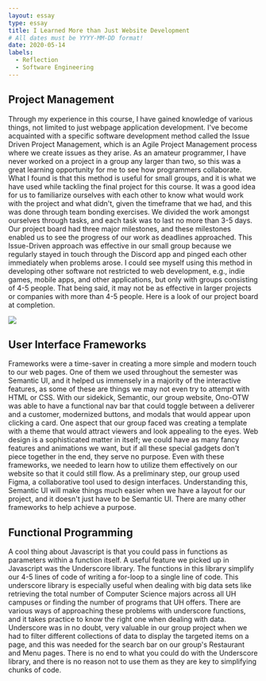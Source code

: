 ```yaml
---
layout: essay
type: essay
title: I Learned More than Just Website Development
# All dates must be YYYY-MM-DD format!
date: 2020-05-14
labels:
  - Reflection
  - Software Engineering
---
```


## Project Management
Through my experience in this course, I have gained knowledge of various things, not limited to just webpage application development. I've become acquainted with a specific software development method called the Issue Driven Project Management, which is an Agile Project Management process where we create issues as they arise. As an amateur programmer, I have never worked on a project in a group any larger than two, so this was a great learning opportunity for me to see how programmers collaborate. What I found is that this method is useful for small groups, and it is what we have used while tackling the final project for this course. It was a good idea for us to familiarize ourselves with each other to know what would work with the project and what didn't, given the timeframe that we had, and this was done through team bonding exercises. We divided the work amongst ourselves through tasks, and each task was to last no more than 3-5 days. Our project board had three major milestones, and these milestones enabled us to see the progress of our work as deadlines approached. This Issue-Driven approach was effective in our small group because we regularly stayed in touch through the Discord app and pinged each other immediately when problems arose. I could see myself using this method in developing other software not restricted to web development, e.g., indie games, mobile apps, and other applications, but only with groups consisting of 4-5 people. That being said, it may not be as effective in larger projects or companies with more than 4-5 people. Here is a look of our project board at completion.

<img class="ui rounded image" src="https://ono-otw.github.io/Images/M3_Done.png">

## User Interface Frameworks
Frameworks were a time-saver in creating a more simple and modern touch to our web pages. One of them we used throughout the semester was Semantic UI, and it helped us immensely in a majority of the interactive features, as some of these are things we may not even try to attempt with HTML or CSS. With our sidekick, Semantic, our group website, Ono-OTW was able to have a functional nav bar that could toggle between a deliverer and a customer, modernized buttons, and modals that would appear upon clicking a card. One aspect that our group faced was creating a template with a theme that would attract viewers and look appealing to the eyes. Web design is a sophisticated matter in itself; we could have as many fancy features and animations we want, but if all these special gadgets don't piece together in the end, they serve no purpose. Even with these frameworks, we needed to learn how to utilize them effectively on our website so that it could still flow. As a preliminary step, our group used Figma, a collaborative tool used to design interfaces. Understanding this, Semantic UI will make things much easier when we have a layout for our project, and it doesn't just have to be Semantic UI. There are many other frameworks to help achieve a purpose.

## Functional Programming 
A cool thing about Javascript is that you could pass in functions as parameters within a function itself. A useful feature we picked up in Javascript was the Underscore library. The functions in this library simplify our 4-5 lines of code of writing a for-loop to a single line of code. This underscore library is especially useful when dealing with big data sets like retrieving the total number of Computer Science majors across all UH campuses or finding the number of programs that UH offers. There are various ways of approaching these problems with underscore functions, and it takes practice to know the right one when dealing with data. Underscore was in no doubt, very valuable in our group project when we had to filter different collections of data to display the targeted items on a page, and this was needed for the search bar on our group's Restaurant and Menu pages. There is no end to what you could do with the Underscore library, and there is no reason not to use them as they are key to simplifying chunks of code.
